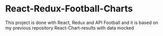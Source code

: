 # React-Redux-Football-Charts
This project is done with React, Redux and API Football and it is based on my previous repository React-Chart-results with data mocked
